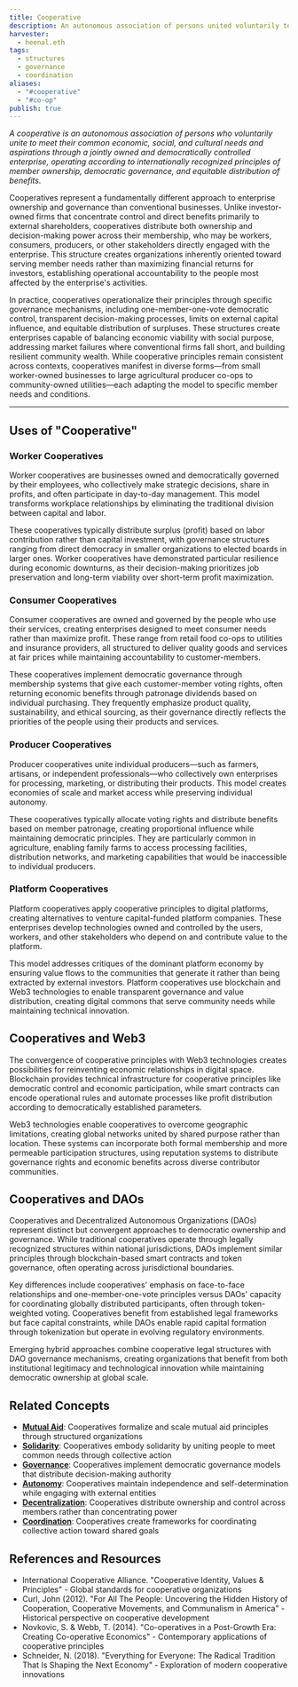 ```yaml
---
title: Cooperative
description: An autonomous association of persons united voluntarily to meet their common economic, social, and cultural needs through a jointly owned and democratically controlled enterprise
harvester:
  - heenal.eth
tags:
  - structures
  - governance
  - coordination
aliases:
  - "#cooperative"
  - "#co-op"
publish: true
---
```


_A cooperative is an autonomous association of persons who voluntarily unite to meet their common economic, social, and cultural needs and aspirations through a jointly owned and democratically controlled enterprise, operating according to internationally recognized principles of member ownership, democratic governance, and equitable distribution of benefits._

Cooperatives represent a fundamentally different approach to enterprise ownership and governance than conventional businesses. Unlike investor-owned firms that concentrate control and direct benefits primarily to external shareholders, cooperatives distribute both ownership and decision-making power across their membership, who may be workers, consumers, producers, or other stakeholders directly engaged with the enterprise. This structure creates organizations inherently oriented toward serving member needs rather than maximizing financial returns for investors, establishing operational accountability to the people most affected by the enterprise's activities.

In practice, cooperatives operationalize their principles through specific governance mechanisms, including one-member-one-vote democratic control, transparent decision-making processes, limits on external capital influence, and equitable distribution of surpluses. These structures create enterprises capable of balancing economic viability with social purpose, addressing market failures where conventional firms fall short, and building resilient community wealth. While cooperative principles remain consistent across contexts, cooperatives manifest in diverse forms—from small worker-owned businesses to large agricultural producer co-ops to community-owned utilities—each adapting the model to specific member needs and conditions.

---

## Uses of "Cooperative"

### Worker Cooperatives

Worker cooperatives are businesses owned and democratically governed by their employees, who collectively make strategic decisions, share in profits, and often participate in day-to-day management. This model transforms workplace relationships by eliminating the traditional division between capital and labor.

These cooperatives typically distribute surplus (profit) based on labor contribution rather than capital investment, with governance structures ranging from direct democracy in smaller organizations to elected boards in larger ones. Worker cooperatives have demonstrated particular resilience during economic downturns, as their decision-making prioritizes job preservation and long-term viability over short-term profit maximization.

### Consumer Cooperatives

Consumer cooperatives are owned and governed by the people who use their services, creating enterprises designed to meet consumer needs rather than maximize profit. These range from retail food co-ops to utilities and insurance providers, all structured to deliver quality goods and services at fair prices while maintaining accountability to customer-members.

These cooperatives implement democratic governance through membership systems that give each customer-member voting rights, often returning economic benefits through patronage dividends based on individual purchasing. They frequently emphasize product quality, sustainability, and ethical sourcing, as their governance directly reflects the priorities of the people using their products and services.

### Producer Cooperatives

Producer cooperatives unite individual producers—such as farmers, artisans, or independent professionals—who collectively own enterprises for processing, marketing, or distributing their products. This model creates economies of scale and market access while preserving individual autonomy.

These cooperatives typically allocate voting rights and distribute benefits based on member patronage, creating proportional influence while maintaining democratic principles. They are particularly common in agriculture, enabling family farms to access processing facilities, distribution networks, and marketing capabilities that would be inaccessible to individual producers.

### Platform Cooperatives

Platform cooperatives apply cooperative principles to digital platforms, creating alternatives to venture capital-funded platform companies. These enterprises develop technologies owned and controlled by the users, workers, and other stakeholders who depend on and contribute value to the platform.

This model addresses critiques of the dominant platform economy by ensuring value flows to the communities that generate it rather than being extracted by external investors. Platform cooperatives use blockchain and Web3 technologies to enable transparent governance and value distribution, creating digital commons that serve community needs while maintaining technical innovation.

## Cooperatives and Web3

The convergence of cooperative principles with Web3 technologies creates possibilities for reinventing economic relationships in digital space. Blockchain provides technical infrastructure for cooperative principles like democratic control and economic participation, while smart contracts can encode operational rules and automate processes like profit distribution according to democratically established parameters.

Web3 technologies enable cooperatives to overcome geographic limitations, creating global networks united by shared purpose rather than location. These systems can incorporate both formal membership and more permeable participation structures, using reputation systems to distribute governance rights and economic benefits across diverse contributor communities.

## Cooperatives and DAOs

Cooperatives and Decentralized Autonomous Organizations (DAOs) represent distinct but convergent approaches to democratic ownership and governance. While traditional cooperatives operate through legally recognized structures within national jurisdictions, DAOs implement similar principles through blockchain-based smart contracts and token governance, often operating across jurisdictional boundaries.

Key differences include cooperatives' emphasis on face-to-face relationships and one-member-one-vote principles versus DAOs' capacity for coordinating globally distributed participants, often through token-weighted voting. Cooperatives benefit from established legal frameworks but face capital constraints, while DAOs enable rapid capital formation through tokenization but operate in evolving regulatory environments.

Emerging hybrid approaches combine cooperative legal structures with DAO governance mechanisms, creating organizations that benefit from both institutional legitimacy and technological innovation while maintaining democratic ownership at global scale.

## Related Concepts

- **[Mutual Aid](tags/mutual-aid.md)**: Cooperatives formalize and scale mutual aid principles through structured organizations
- **[Solidarity](tags/solidarity.md)**: Cooperatives embody solidarity by uniting people to meet common needs through collective action
- **[Governance](tags/governance.md)**: Cooperatives implement democratic governance models that distribute decision-making authority
- **[Autonomy](tags/autonomy.md)**: Cooperatives maintain independence and self-determination while engaging with external entities
- **[Decentralization](tags/decentralization.md)**: Cooperatives distribute ownership and control across members rather than concentrating power
- **[Coordination](tags/coordination.md)**: Cooperatives create frameworks for coordinating collective action toward shared goals

## References and Resources

- International Cooperative Alliance. "Cooperative Identity, Values & Principles" - Global standards for cooperative organizations
- Curl, John (2012). "For All The People: Uncovering the Hidden History of Cooperation, Cooperative Movements, and Communalism in America" - Historical perspective on cooperative development
- Novkovic, S. & Webb, T. (2014). "Co-operatives in a Post-Growth Era: Creating Co-operative Economics" - Contemporary applications of cooperative principles
- Schneider, N. (2018). "Everything for Everyone: The Radical Tradition That Is Shaping the Next Economy" - Exploration of modern cooperative innovations